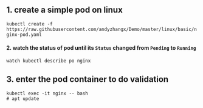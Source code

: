 ## 1. create a simple pod on linux
```kubectl create -f https://raw.githubusercontent.com/andyzhangx/Demo/master/linux/basic/nginx-pod.yaml```

#### 2. watch the status of pod until its `Status` changed from `Pending` to `Running`
```watch kubectl describe po nginx```

## 3. enter the pod container to do validation
```
kubectl exec -it nginx -- bash
# apt update
```
